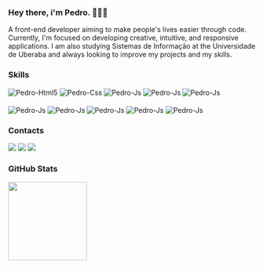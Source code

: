### Hey there, i'm Pedro. 🙋🏻‍♂️
A front-end developer aiming to make people's lives easier through code. Currently, I'm focused on developing creative, intuitive, and responsive applications. I am also studying Sistemas de Informação at the Universidade de Uberaba and always looking to improve my projects and my skills.

### Skills
<div style="display: inline_block">
  <img align="center" alt="Pedro-Html5" src="https://img.shields.io/badge/html5-%23E34F26.svg?style=for-the-badge&logo=html5&logoColor=white"/>  
  <img align="center" alt="Pedro-Css" src="https://img.shields.io/badge/css3-%231572B6.svg?style=for-the-badge&logo=css3&logoColor=white"/>   
  <img align="center" alt="Pedro-Js" src="https://img.shields.io/badge/javascript-%23323330.svg?style=for-the-badge&logo=javascript&logoColor=%23F7DF1E"/>
  <img align="center" alt="Pedro-Js" src="https://img.shields.io/badge/typescript-%23007ACC.svg?style=for-the-badge&logo=typescript&logoColor=white"/>
  <img align="center" alt="Pedro-Js" src="https://img.shields.io/badge/python-3670A0?style=for-the-badge&logo=python&logoColor=ffdd54"/>
  <br>
  <br>
  <img align="center" alt="Pedro-Js" src="https://img.shields.io/badge/react-%2320232a.svg?style=for-the-badge&logo=react&logoColor=%2361DAFB"/>
  <img align="center" alt="Pedro-Js" src="https://img.shields.io/badge/Vue.js-35495E?style=for-the-badge&logo=vuedotjs&logoColor=4FC08D"/>
  <img align="center" alt="Pedro-Js" src="https://img.shields.io/badge/Angular-DD0031?style=for-the-badge&logo=angular&logoColor=white"/>
  <img align="center" alt="Pedro-Js" src="https://img.shields.io/badge/next.js-000000?style=for-the-badge&logo=nextdotjs&logoColor=white"/>
  <img align="center" alt="Pedro-Js" src="https://img.shields.io/badge/node.js-6DA55F?style=for-the-badge&logo=node.js&logoColor=white"/>
</div>

### Contacts
<div>
  <a href="https://www.linkedin.com/in/pedro-goncalves-gomes/" target="_blank"><img src="https://img.shields.io/badge/linkedin-%230077B5.svg?style=for-the-badge&logo=linkedin&logoColor=white"></a>
  <a href="https://devpedro.vercel.app/" target="_blank"><img src="https://img.shields.io/badge/Portfolio-FF5722?style=for-the-badge&logo=todoist&logoColor=white"></a>
  <a href="https://www.instagram.com/offpxdrx" target="_blank"><img src="https://img.shields.io/badge/Instagram-%23E4405F.svg?style=for-the-badge&logo=Instagram&logoColor=white"></a>
</div>

### GitHub Stats
<div>
  <a href="https://github.com/goncalvespedrogom">
  <img height="160em" src="https://github-readme-stats.vercel.app/api/top-langs/?username=goncalvespedrogom&layout=compact&langs_count=16&theme=github_dark"/>
</div>
